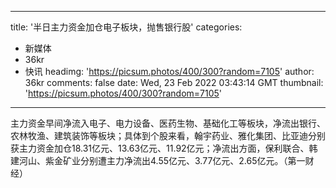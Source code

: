 
---
title: '半日主力资金加仓电子板块，抛售银行股'
categories: 
 - 新媒体
 - 36kr
 - 快讯
headimg: 'https://picsum.photos/400/300?random=7105'
author: 36kr
comments: false
date: Wed, 23 Feb 2022 03:43:14 GMT
thumbnail: 'https://picsum.photos/400/300?random=7105'
---

<div>   
主力资金早间净流入电子、电力设备、医药生物、基础化工等板块，净流出银行、农林牧渔、建筑装饰等板块；具体到个股来看，翰宇药业、雅化集团、比亚迪分别获主力资金加仓18.31亿元、13.63亿元、11.92亿元；净流出方面，保利联合、韩建河山、紫金矿业分别遭主力净流出4.55亿元、3.77亿元、2.65亿元。（第一财经）  
</div>
            